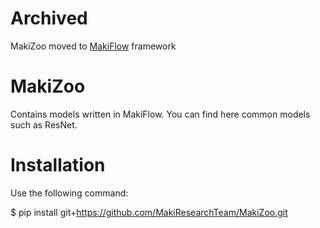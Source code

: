 # Archived
MakiZoo moved to [MakiFlow](https://github.com/MakiResearchTeam/MakiFlow) framework

# MakiZoo
Contains models written in MakiFlow. You can find here common models such as ResNet.

# Installation
Use the following command:

   $ pip install git+https://github.com/MakiResearchTeam/MakiZoo.git
